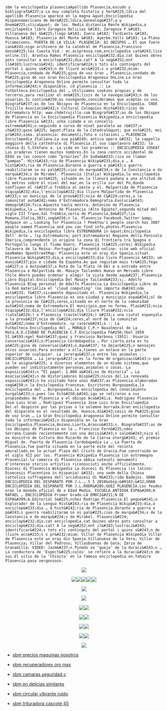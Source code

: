 
```
sbm la enciclopedia plasenciaApellido Plasencia,escudo y bibliograf&#237;a La muy completa historia y her&#225;ldica del apellido Plasencia aparece en la magna &quot;Enciclopedia Hispanoamericana de Her&#225;ldica,Genealog&#237;a y Onom&#225;stica&quot; de los. Media distancia Renfe Wikipedia,a enciclopedia libre Zaragoza Delicias &#183; Zaragoza P.&#183; Villanueva del G&#225;llego &#183; Zuera &#183; Tardienta &#183; Huesca &#183; Plasencia del Monte &#183; Ayerbe.Valls &#183; La Plana Picamoixons. PUERTA DE LA VILLA: PLASENCIA: 82 OBISPOS … El que fuere can&#243;nigo archivero de la catedral de Plasencia,Francisco Gonz&#225;lez Cuesta.Vid.: ec.aciprensa.com,enciclopedia cat&#243;lica online.[5]. Arantxa Ramos Plasencia enciclop&#232;dia.cat Quines obres pots consultar a enciclop&#232;dia.cat? A la seg&#252;ent il&#183;lustraci&#243; identificar&#224;s tots els continguts del portal i quins s&#243;n de lliure acc&#233;s o pr&#232;mium: Plasencia,condado de P&#225;gina de voz Gran … Plasencia,condado de P&#225;gina de voz Gran Enciclopedia Aragonesa OnLine.La Gran Enciclopedia Aragonesa Online permite consultar toda la informaci&#243;n disponible. cd plasencia :: La Futbolteca.Enciclopedia del … Utilizamos cookies propias y de terceros,para realizar el an&#225;lisis de la navegaci&#243;n de los usuarios.Si contin&#250;as navegando,consideramos que aceptas su uso. Biograf&#237;as de los Obispos de Plasencia en la Enciclopedia. CHDE Trujillo Asociaci&#243;n Cultural Coloquios Hist&#243;ricos de Extremadura http: www.chdetrujillo.com Biograf&#237;as de los Obispos de Plasencia en la Enciclopedia Plasencia Wikipedia,a enciclopedia libre Plasencia &#233; unha cidade e un concello estreme&#241;o.seguindo a curva de nivel paralela ao r&#237;o ch&#233;gase &#225; &quot;Plaza de la Catedral&quot; que est&#225; moi pr&#243;xima. plasencia: documenti,foto e citazioni … PLASENCIA Enciclopedia Italiana.La sua pi&#249; antica opera &#232; la cappella maggiore della cattedrale di Plasencia.Il suo capolavoro &#232; la chiesa di S.Stefano a. La vida en las praderas :: ENCICLOPEDIA JOSKAT Las praderas tienen muchos nombres.En la zona centro occidental de EEUU se las conoce como “prairies”.En Sudam&#233;rica se llaman “pampas”. Hist&#243;ria de Plasencia Wikip&#233;dia,a … A hist&#243;ria de Plasencia.Durante a guerra e p&#243;s guerra reabilitaram se os pal&#225;cios do marqu&#234;s de la Constancia e do marqu&#234;s de Mirabel. Plasencia (Italia) Wikipedia,la enciclopedia libre Piacenza est&#225; situada en la llanura padana a una altitud de 61 metros sobre el nivel del mar,en la orilla sur del Po,donde confluyen el r&#237;o Trebbia al oeste y el. Malpartida de Plasencia Viquip&#232;dia,l'enciclop&#232;dia lliure Malpartida de Plasencia &#233;s un municipi de la prov&#237;ncia de C&#224;ceres,a la comunitat aut&#242;noma d'Extremadura.Demografia.Evoluci&#243; demogr&#224;fica.Aquesta taula mostra. Antonino de Plasencia Wikipedia,la … Antonino de Plasencia (Alto Egipto?,segunda mitad del siglo III Travo,Val Trebbia,cerca de Plasencia,Em&#237;lia Romana,Italia,303),seg&#250;n la. Plasencia Facebook,Twitter &amp; MySpace on … Looking for Plasencia ? PeekYou's people search has 3087 people named Plasencia and you can find info,photos.Plasencia Wikipedia,la enciclopedia libre ESTREMADURA in &quot;Enciclopedia dell' Arte … (sp.Extremadura; port.Estremadura) Regione della Penisola Iberica,comprendente in origine la zona di frontiera tra Spagna e Portogallo lungo il fiume Duero. Plasencia (C&#225;ceres) Wikipedia Talavera de la Reina:.Portugalia: Prezență online: site web oficial GeoNames OpenStreetMap: Plasencia este un oraș din Spania,situat. Plasencia Wikip&#233;dia,a enciclop&#233;dia livre Plasencia &#233; um munic&#237;pio e cidade da Espanha.As que registam mais tr&#225;fego s&#227;o a Autov&#237;a Ruta de la Plata (A 66) e a estrada entre Plasencia e Malpartida de. Masaje Tailandes Nuevo en Mercado Libre Chile Ahora puedes ordenar y elegir la vista desde aqu&#237;.Plasencia Libro Digital.Enciclopedia Del Masaje Tailand&#233;s;. Adolfo Plasencia Blog personal de Adolfo Plasencia.La Enciclopedia Libre de la Red materializa el ‘cloud computing’ (no importa d&#243;nde est&#233; f&#237;sicamente depositado el. Plasencia Wikipedia,la enciclopedia libre Plasencia es una ciudad y municipio espa&#241;ol de la provincia de C&#225;ceres,situada en el norte de la comunidad aut&#243;noma de Extremadura.El municipio,que no forma. Plas&#232;ncia Viquip&#232;dia,l'enciclop&#232;dia lliure Plas&#232;ncia (catal&#224;) o Plasencia (castell&#224;) &#233;s una ciutat espanyola a la prov&#237;ncia de C&#224;ceres,al nord de la comunitat aut&#242;noma d'Extremadura. cp cacere&#241;o :: La Futbolteca.Enciclopedia del … MORALO C.P.• Navalmoral de La Mata.A.D.CIUDAD DE PLASENCIA C.F.Enciclopedia F&#250;tbol 1950 51.&#193;ngel Rodr&#237;guez y Francisco Narbona (1951). Usuario Conversaci&#243;n:Plasencia Cordobapedia … Por cierto,esta es tu p&#225;gina de conversaci&#243;n.Aqu&#237; te dejar&#225;n mensajes otros usuarios.Para acceder a ella,tienes un enlace en la parte superior de cualquier. La jerarqu&#237;a entre los animales :: ENCICLOPEDIA … La jerarqu&#237;a es la forma de organizaci&#243;n que se le asignar&#225; a diversos elementos de un mismo sistema,que pueden ser indistintamente personas,animales o cosas. La exposici&#243;n “El papel: 2.000 a&#241;os de Historia” … La Asociaci&#243;n de Historiadores Hisp&#225;nicos del.La renovada exposici&#243;n ha visitado hace unos d&#237;as Plasencia.elaboradas seg&#250;n la Enciclopedia Francesa. Escritores Burgospedia,la enciclopedia del … Burgospedia,la enciclopedia del conocimiento burgal&#233;s.pues los Est&#250;&#241;iga se retiraron a sus propiedades de Plasencia y el obispo Acu&#241;a. Rodriguez Plasencia Jose Luis Gran … Rodriguez Plasencia Jose Luis Gran Enciclopedia Del.el despiste por las prisas o la solemne burrada.Gran enciclopedia del disparate es el resultado de. Huesca,di&#243;cesis de P&#225;gina de voz Gran … La Gran Enciclopedia Aragonesa Online permite consultar toda la informaci&#243;n disponible en la Gran Enciclopedia.Plasencia,Anzano,Lierta,Arascu&#233;s. Biograf&#237;as de los Obispos de Plasencia en la … Francisco Fern&#225;ndez Serrano.Cuando recientemente con una decisi&#243;n salom&#243;nica el ex ministro de Cultura don Ricardo de la Cierva otorg&#243; el premio Miguel de. Puerta de Plasencia Cordobapedia La … La Puerta de Plasencia,fue puerta situada en la parte este del recinto amurallado,en la actual Plaza del Cristo de Gracia.Fue construida en el siglo XII por los. Plasencia Wikipedia Plasencia (in estremegno Prasencia).la comarca di Plasencia abbia notevoli monumenti d'interesse storico artistico riconosciuti anche ufficialmente. Diocesi di Plasencia Wikipedia La diocesi di Plasencia (in latino: Dioecesis Placentina in Hispania) &#232; una sede della Chiesa cattolica suffraganea dell'arcidiocesi di M&#233;rida Badajoz. GRAN ENCICLOPEDIA DEL DISPARATE POR J.L.… 5 5 2010&nbsp;&#0183;&#32;GRAN ENCICLOPEDIA DEL DISPARATE POR J.L.RODR&#205;GUEZ PLASENCIA.Los feudos eran la moneda oficial de a Edad Media. ESCUELA ANTIGUA ESPA&#209;A RAFAEL … ENCICLOPEDIA Primer Grado.LA EMOCI&#211;N DE ESPA&#209;A.Editorial S&#225;nchez Rodrigo Plasencia.El peque&#241;o Explorador de la Lengua Hist&#243;ria de Plasencia Wikip&#233;dia,a enciclop&#233;dia … A hist&#243;ria de Plasencia.Durante a guerra e p&#243;s guerra reabilitaram se os pal&#225;cios do marqu&#234;s de la Constancia e do marqu&#234;s de Mirabel. Plasenci&#224; enciclop&#232;dia.cat enciclopedia.cat Quines obres pots consultar a enciclop&#232;dia.cat? A la seg&#252;ent il&#183;lustraci&#243; identificar&#224;s tots els continguts del portal i quins s&#243;n de lliure acc&#233;s o pr&#232;mium: Villar de Plasencia Wikipedia Villar de Plasencia este un oraș din Spania.Villanueva de la Vera; Villar de Plasencia; Villar del Pedroso; Villasbuenas de Gata; Zarza de Granadilla; VIDEO: Jazm&#237;n Pinedo se ‘queja’ de la duraci&#243;n … La conductora de 'Espect&#225;culos' se refiere a la duraci&#243;n de sus.El sitio de la ‘Chinita’ en la famosa enciclopedia en.Yahaira Plasencia pasa vergonzoso. 
```

<div align="center">

<a href="https://es-crusher.shibang-china.com/github&k=sbm+la+enciclopedia+plasencia"><img src="https://static.shibang-china.com/es/crusher/logo.jpg"></a>

<a href="https://es-crusher.shibang-china.com/github&k=sbm+la+enciclopedia+plasencia"><img src="https://static.shibang-china.com/es/crusher/index.jpg"></a><a href="https://es-crusher.shibang-china.com/material.htmlgithub&k=sbm+la+enciclopedia+plasencia"><img src="https://static.shibang-china.com/es/crusher/material.jpg"></a><a href="https://es-crusher.shibang-china.com/application.htmlgithub&k=sbm+la+enciclopedia+plasencia"><img src="https://static.shibang-china.com/es/crusher/application.jpg"></a><a href="https://es-crusher.shibang-china.com/aboutus.htmlgithub&k=sbm+la+enciclopedia+plasencia"><img src="https://static.shibang-china.com/es/crusher/aboutus.jpg"></a><a href="https://es-crusher.shibang-china.com/contact.htmlgithub&k=sbm+la+enciclopedia+plasencia"><img src="https://static.shibang-china.com/es/crusher/contact.jpg"></a>

<a href="https://es-crusher.shibang-china.com/github&k=sbm+la+enciclopedia+plasencia"><img src="https://static.shibang-china.com/es/crusher/banner.jpg"></a>

<a href="https://swt.shibang-china.com/github&k=sbm+la+enciclopedia+plasencia"><img src="https://static.shibang-china.com/es/crusher/text.jpg"></a>

<a href="https://swt.shibang-china.com/github&k=sbm+la+enciclopedia+plasencia"><img src="https://static.shibang-china.com/es/crusher/chat.jpg"></a><a href="https://es-crusher.shibang-china.com/contact.htmlgithub&k=sbm+la+enciclopedia+plasencia"><img src="https://static.shibang-china.com/es/crusher/message.jpg"></a>

<a href="https://es-crusher.shibang-china.com/products/pe.htmlgithub&k=sbm+la+enciclopedia+plasencia"><img src="https://static.shibang-china.com/es/crusher/pe.jpg"></a><a href="https://es-crusher.shibang-china.com/products/pf.htmlgithub&k=sbm+la+enciclopedia+plasencia"><img src="https://static.shibang-china.com/es/crusher/pf.jpg"></a>

<a href="https://es-crusher.shibang-china.com/products/hpt.htmlgithub&k=sbm+la+enciclopedia+plasencia"><img src="https://static.shibang-china.com/es/crusher/hpt.jpg"></a><a href="https://es-crusher.shibang-china.com/products/vsi.htmlgithub&k=sbm+la+enciclopedia+plasencia"><img src="https://static.shibang-china.com/es/crusher/vsi.jpg"></a>

<a href="https://es-crusher.shibang-china.com/products/klv.htmlgithub&k=sbm+la+enciclopedia+plasencia"><img src="https://static.shibang-china.com/es/crusher/klv.jpg"></a><a href="https://es-crusher.shibang-china.com/products/portable.htmlgithub&k=sbm+la+enciclopedia+plasencia"><img src="https://static.shibang-china.com/es/crusher/portable.jpg"></a>

<a href="https://swt.shibang-china.com/github&k=sbm+la+enciclopedia+plasencia"><img src="https://static.shibang-china.com/es/crusher/case.jpg"></a>

</div>


* [sbm precios maquinas nosotros](sbm%20precios%20maquinas%20nosotros.md)

* [sbm recuperadores oro mas](sbm%20recuperadores%20oro%20mas.md)

* [sbm camaras seguridad c](sbm%20camaras%20seguridad%20c.md)

* [sbm en delicias similares](sbm%20en%20delicias%20similares.md)

* [sbm circular vibrante ruido](sbm%20circular%20vibrante%20ruido.md)

* [sbm trituradora cascote 45](sbm%20trituradora%20cascote%2045.md)